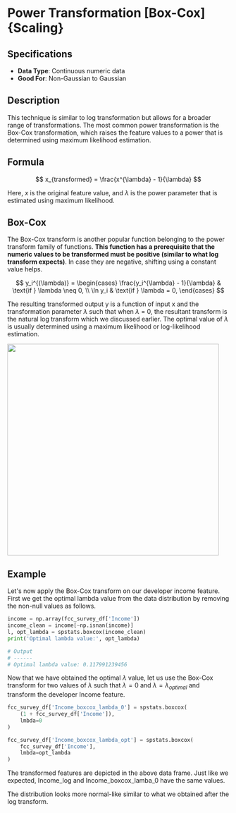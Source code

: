 # Power Transformation [Box-Cox] {Scaling}

## Specifications

- **Data Type**: Continuous numeric data
- **Good For**: Non-Gaussian to Gaussian

## Description

This technique is similar to log transformation but allows for a broader range of transformations.
The most common power transformation is the Box-Cox transformation, which raises the feature values to a power that is determined using maximum likelihood estimation.

## Formula

$$
x_{transformed} = \frac{x^{\lambda} - 1}{\lambda}
$$

Here, $x$ is the original feature value, and $\lambda$ is the power parameter that is estimated using maximum likelihood.

## Box-Cox

The Box-Cox transform is another popular function belonging to the power transform family of functions. **This function has a prerequisite that the numeric values to be transformed must be positive (similar to what log transform expects)**.
In case they are negative, shifting using a constant value helps.

$$
y_i^{(\lambda)} =
\begin{cases}
\frac{y_i^{\lambda} - 1}{\lambda} & \text{if } \lambda \neq 0, \\
\ln y_i & \text{if } \lambda = 0,
\end{cases}
$$

The resulting transformed output y is a function of input x and the transformation parameter $\lambda$ such that when $\lambda$ = 0, the resultant transform is the natural log transform which we discussed earlier.
The optimal value of $\lambda$ is usually determined using a maximum likelihood or log-likelihood estimation.

<img src="image2.png" style="width:5in" />

## Example

Let's now apply the Box-Cox transform on our developer income feature. First we get the optimal lambda value from the data distribution by removing the non-null values as follows.

```python
income = np.array(fcc_survey_df['Income'])
income_clean = income[~np.isnan(income)]
l, opt_lambda = spstats.boxcox(income_clean)
print('Optimal lambda value:', opt_lambda)

# Output
# ------
# Optimal lambda value: 0.117991239456
```

Now that we have obtained the optimal $\lambda$ value, let us use the Box-Cox transform for two values of $\lambda$ such that $\lambda = 0$ and $\lambda = \lambda_{optimal}$ and transform the developer Income feature.

```python
fcc_survey_df['Income_boxcox_lambda_0'] = spstats.boxcox(
    (1 + fcc_survey_df['Income']),
    lmbda=0
)

fcc_survey_df['Income_boxcox_lambda_opt'] = spstats.boxcox(
    fcc_survey_df['Income'],
    lmbda=opt_lambda
)
```

The transformed features are depicted in the above data frame.
Just like we expected, Income_log and Income_boxcox_lamba_0 have the same values.

The distribution looks more normal-like similar to what we obtained after the log transform.
